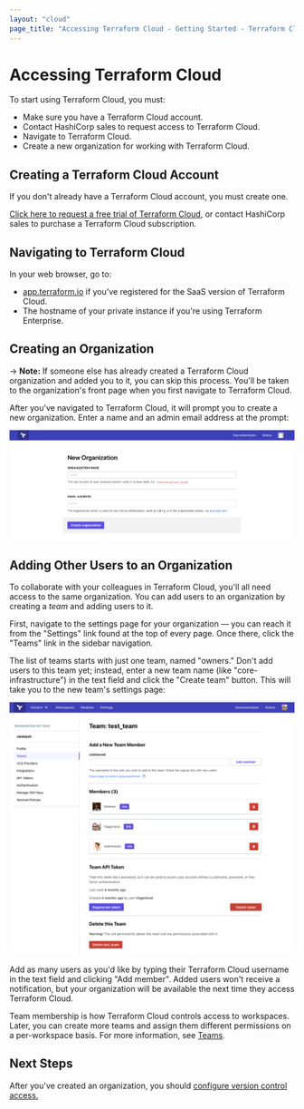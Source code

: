 ```yaml
---
layout: "cloud"
page_title: "Accessing Terraform Cloud - Getting Started - Terraform Cloud"
---
```


# Accessing Terraform Cloud

To start using Terraform Cloud, you must:

- Make sure you have a Terraform Cloud account.
- Contact HashiCorp sales to request access to Terraform Cloud.
- Navigate to Terraform Cloud.
- Create a new organization for working with Terraform Cloud.

## Creating a Terraform Cloud Account

If you don't already have a Terraform Cloud account, you must create one.

[Click here to request a free trial of Terraform Cloud][signup], or contact HashiCorp sales to purchase a Terraform Cloud subscription.

[signup]: https://www.hashicorp.com/products/terraform/?utm_source=oss&utm_medium=header-nav&utm_campaign=terraform&_ga=2.40850658.1512399790.1504740058-931972891.1498668200#terraform-contact-form

## Navigating to Terraform Cloud

In your web browser, go to:

- [app.terraform.io](https://app.terraform.io) if you've registered for the SaaS version of Terraform Cloud.
- The hostname of your private instance if you're using Terraform Enterprise.

## Creating an Organization

-> **Note:** If someone else has already created a Terraform Cloud organization and added you to it, you can skip this process. You'll be taken to the organization's front page when you first navigate to Terraform Cloud.

After you've navigated to Terraform Cloud, it will prompt you to create a new organization. Enter a name and an admin email address at the prompt:

![Terraform Cloud's new organization prompt](../users-teams-organizations/images/org-new.png)

## Adding Other Users to an Organization

To collaborate with your colleagues in Terraform Cloud, you'll all need access to the same organization. You can add users to an organization by creating a _team_ and adding users to it.

First, navigate to the settings page for your organization — you can reach it from the "Settings" link found at the top of every page. Once there, click the "Teams" link in the sidebar navigation.

The list of teams starts with just one team, named "owners." Don't add users to this team yet; instead, enter a new team name (like "core-infrastructure") in the text field and click the "Create team" button. This will take you to the new team's settings page:

![adding members to a team](../users-teams-organizations/images/teams-team-settings.png)

Add as many users as you'd like by typing their Terraform Cloud username in the text field and clicking "Add member". Added users won't receive a notification, but your organization will be available the next time they access Terraform Cloud.

Team membership is how Terraform Cloud controls access to workspaces. Later, you can create more teams and assign them different permissions on a per-workspace basis. For more information, see [Teams](../users-teams-organizations/teams.html).

## Next Steps

After you've created an organization, you should [configure version control access.](./vcs.html)

